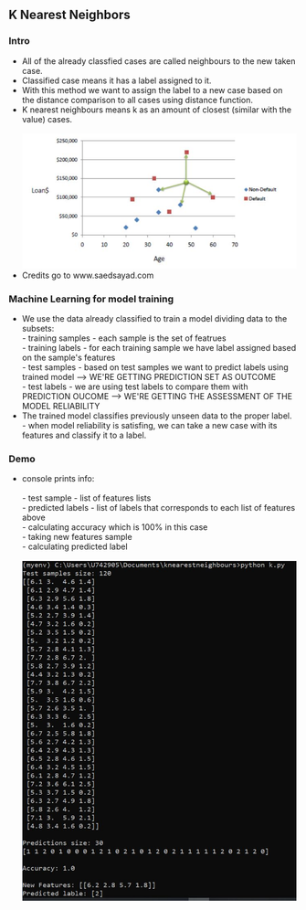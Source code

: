 <h2>K Nearest Neighbors</h2>

<h3>Intro</h3>
<ul>
  <li>All of the already classfied cases are called neighbours to the new taken case.</li>
  <li>Classified case means it has a label assigned to it.</li>
  <li>With this method we want to assign the label to a new case based on the distance comparison to all cases using distance function.</li>
  <li>K nearest neighbours means k as an amount of closest (similar with the value) cases.</li>
  <br>
  <img src="images/chart.JPG">
  <br>
  <li>Credits go to www.saedsayad.com</li>
</ul>

<h3>Machine Learning for model training</h3>
<ul>
  <li>We use the data already classified to train a model dividing data to the subsets:
    <br>
    - training samples - each sample is the set of featrues <br>
    - training labels - for each training sample we have label assigned based on the sample's features <br>
    - test samples - based on test samples we want to predict labels using trained model --> WE'RE GETTING PREDICTION SET AS OUTCOME <br>
    - test labels - we are using test labels to compare them with PREDICTION OUCOME --> WE'RE GETTING THE ASSESSMENT OF THE MODEL RELIABILITY <br>
  </li>
  <li>The trained model classifies previously unseen data to the proper label.
    <br>
    - when model reliability is satisfing, we can take a new case with its features and classify it to a label.
  </li>
</ul>

<h3>Demo</h3>
<ul>
  <li>console prints info:</li>
    <br>
    - test sample - list of features lists <br>
    - predicted labels - list of labels that corresponds to each list of features above <br>
    - calculating accuracy which is 100% in this case <br>
    - taking new features sample <br>
    - calculating predicted label <br>
  <br>
  <img src="images/cmd.JPG">
</ul>



